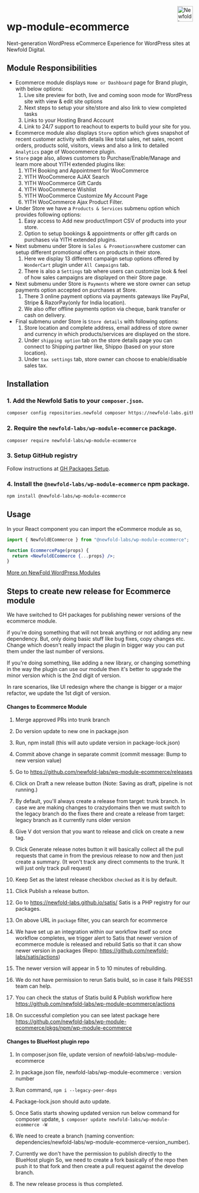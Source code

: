 <a href="https://newfold.com/" target="_blank">
    <img src="https://newfold.com/content/experience-fragments/newfold/site-header/master/_jcr_content/root/header/logo.coreimg.svg/1621395071423/newfold-digital.svg" alt="Newfold Logo" title="Newfold Digital" align="right" 
height="42" />
</a>

# wp-module-ecommerce

Next-generation WordPress eCommerce Experience for WordPress sites at Newfold Digital.


## Module Responsibilities

* Ecommerce module displays `Home or Dashboard` page for Brand plugin, with below options:
  1. Live site preview for both, live and coming soon mode for WordPress site with view & edit site options
  2. Next steps to setup your site/store and also link to view completed tasks
  3. Links to your Hosting Brand Account
  4. Link to 24/7 support to reachout to experts to build your site for you. 
* Ecommerce module also displays `Store` option which gives snapshot of recent customer activity with details like total sales, net sales, recent orders, products sold, visitors, views and also a link to detailed `Analytics` page of Woocommerce plugin.
* `Store` page also, allows customers to Purchase/Enable/Manage and learn more about YITH extended plugins like: 
  1. YITH Booking and Appointment for WooCommerce
  2. YITH WooCommerce AJAX Search
  3. YITH WooCommerce Gift Cards
  4. YITH WooCommerce Wishlist
  5. YITH WooCommerce Customize My Account Page 
  6. YITH WooCommerce Ajax Product Filter.
* Under Store we have a `Products & Services` submenu option which provides following options: 
  1. Easy access to Add new product/Import CSV of products into your store. 
  2. Option to setup bookings & appointments or offer gift cards on purchases via YITH extended plugins.
* Next submenu under Store is `Sales & Promotions`where customer can setup different promotional offers on products in their store. 
  1. Here we display 13 different campaign setup options offered by `WonderCart` plugin under `All Campaigns` tab. 
  2. There is also a `Settings` tab where users can customize look & feel of how sales campaigns are displayed on their Store page.
* Next submenu under Store is `Payments` where we store owner can setup payments option accepted on purchases at Store. 
  1. There 3 online payment options via payments gateways like PayPal, Stripe & RazorPay(only for India location). 
  2. We also offer offline payments option via cheque, bank transfer or cash on delivery.
* Final submenu under Store is `Store details` with following options:
  1. Store location and complete address, email address of store owner and currency in which products/services are displayed on the store.
  2. Under `shipping option` tab on the store details page you can connect to Shipping partner like, Shippo (based on your store location).
  3. Under `tax settings` tab, store owner can choose to enable/disable sales tax. 




## Installation

### 1. Add the Newfold Satis to your `composer.json`.

 ```bash
 composer config repositories.newfold composer https://newfold-labs.github.io/satis
 ```

### 2. Require the `newfold-labs/wp-module-ecommerce` package.

 ```bash
 composer require newfold-labs/wp-module-ecommerce
 ```

### 3. Setup GitHub registry

Follow instructions at [GH Packages Setup](https://gist.github.com/aulisius/1a6e4961f17039d82275a6941331b021).

### 4. Install the `@newfold-labs/wp-module-ecommerce` npm package.

 ```bash
 npm install @newfold-labs/wp-module-ecommerce
 ```
 
## Usage

In your React component you can import the eCommerce module as so,

```jsx
import { NewfoldECommerce } from "@newfold-labs/wp-module-ecommerce";

function EcommercePage(props) {
  return <NewfoldECommerce {...props} />;
}
```

[More on NewFold WordPress Modules](https://github.com/newfold-labs/wp-module-loader)

## Steps to create new release for Ecommerce module

We have switched to GH packages for publishing newer versions of the ecommerce module. 

if you're doing something that will not break anything or not adding any new dependency. But, only doing basic stuff like bug fixes, copy changes etc. Change which doesn't really impact the plugin in bigger way you can put them under the last number of versions. 

If you're doing something, like adding a new library, or changing something in the way the plugin can use our module then it's better to upgrade the minor version which is the 2nd digit of version. 

In rare scenarios, like UI redesign where the change is bigger or a major refactor, we update the 1st digit of version. 

#### Changes to Ecommerce Module

1. Merge approved PRs into trunk branch

2. Do version update to new one in package.json 

3. Run, npm install (this will auto update version in package-lock.json) 

4. Commit above change in separate commit (commit message: Bump to new version value) 

5. Go to https://github.com/newfold-labs/wp-module-ecommerce/releases 

6. Click on Draft a new release button (Note: Saving as draft, pipeline is not running.)

7. By default, you'll always create a release from target: trunk branch. In case we are making changes to crazydomains then we must switch to the legacy branch do the fixes there and create a release from target: legacy branch as it currently runs older version 

8. Give V dot version that you want to release and click on create a new tag. 

9. Click Generate release notes button it will basically collect all the pull requests that came in from the previous release to now and then just create a summary. (It won't track any direct comments to the trunk. It will just only track pull request) 

10. Keep Set as the latest release checkbox `checked` as it is by default. 

11. Click Publish a release button. 

12. Go to https://newfold-labs.github.io/satis/ Satis is a PHP registry for our packages. 

13. On above URL in `package` filter, you can search for ecommerce 

14. We have set up an integration within our workflow itself so once workflow completes, we trigger alert to Satis that newer version of ecommerce module is released and rebuild Satis so that it can show newer version in packages (Repo: https://github.com/newfold-labs/satis/actions) 

15. The newer version will appear in 5 to 10 minutes of rebuilding. 

16. We do not have permission to rerun Satis build, so in case it fails PRESS1 team can help. 

17. You can check the status of Statis build & Publish workflow here https://github.com/newfold-labs/wp-module-ecommerce/actions 

18. On successful completion you can see latest package here https://github.com/newfold-labs/wp-module-ecommerce/pkgs/npm/wp-module-ecommerce 

#### Changes to BlueHost plugin repo

1. In composer.json file, update version of newfold-labs/wp-module-ecommerce 

2. In package.json file, newfold-labs/wp-module-ecommerce : version number 

3. Run command, 
```npm i --legacy-peer-deps```  

4. Package-lock.json should auto update. 

5. Once Satis starts showing updated version run below command for composer update, 
```$ composer update newfold-labs/wp-module-ecommerce -W``` 

6. We need to create a branch (naming convention: dependencies/newfold-labs/wp-module-ecommerce-version_number). 

7. Currently we don't have the permission to publish directly to the BlueHost plugin So, we need to create a fork basically of the repo then push it to that fork and then create a pull request against the develop branch. 

8. The new release process is thus completed. 

